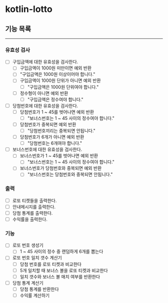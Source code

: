 # kotlin-lotto

## 기능 목록
---

### 유효성 검사
- [ ] 구입금액에 대한 유효성을 검사한다.
  - [ ] 구입금액이 1000원 미만이면 예외 반환
   - [ ] "구입금액은 1000원 이상이어야 합니다."
  - [ ] 구입금액이 1000원 단위가 아니면 예외 반환
    - [ ] "구입금액은 1000원 단위여야 합니다." 
  - [ ] 정수형이 아니면 예외 반환
    - [ ] "구입금액은 정수여야 합니다."

- [ ] 당첨번호에 대한 유효성을 검사한다.
  - [ ] 당첨번호가 1 ~ 45를 벗어나면 예외 반환
    - [ ] "보너스번호는 1 ~ 45 사이의 정수여야 합니다."
  - [ ] 당첨번호가 중복되면 예외 반환
    - [ ] "당첨번호끼리는 중복되면 안됩니다."
  - [ ] 당첨번호가 6개가 아니면 예외 반환
    - [ ] "당첨번호는 6개여야 합니다."

- [ ] 보너스번호에 대한 유효성을 검사한다.
  - [ ] 보너스번호가 1 ~ 45를 벗어나면 예외 반환
    - [ ] "보너스번호는 1 ~ 45 사이의 정수여야 합니다."
  - [ ] 보너스번호가 당첨번호와 중복되면 예외 반환
    - [ ] "보너스번호는 당첨번호와 중복되면 안됩니다."

### 출력

- [ ] 로또 티켓들을 출력한다.
- [ ] 안내메시지를 출력한다.
- [ ] 당첨 통계를 출력한다.
- [ ] 수익률을 출력한다.

### 기능
- [ ] 로또 번호 생성기
  - [ ] 1 ~ 45 사이의 정수 중 랜덤하게 6개를 뽑는다
- [ ] 로또 번호 일치 갯수 계산기
  - [ ] 당첨 번호를 로또 티켓과 비교한다
  - [ ] 5개 일치할 때 보너스 볼을 로또 티켓과 비교한다
  - [ ] 일치 갯수와 보너스 볼 매치 여부를 반환한다
- [ ] 당첨 통계 계산기
  - [ ] 당첨 통계를 반환한다
  - [ ] 수익률 계산하기
